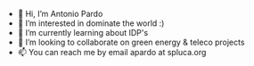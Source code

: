 - 👋 Hi, I’m Antonio Pardo
- 👀 I’m interested in dominate the world :)
- 🌱 I’m currently learning about IDP's
- 💞️ I’m looking to collaborate on green energy & teleco projects
- 📫 You can reach me by email apardo at spluca.org

<!---
antpard/antpard is a ✨ special ✨ repository because its `README.md` (this file) appears on your GitHub profile.
You can click the Preview link to take a look at your changes.
--->
